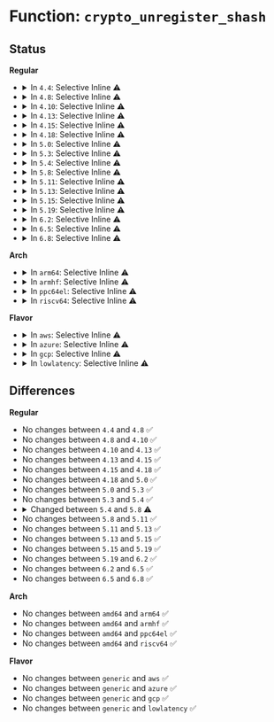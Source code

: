 # Function: <code>crypto_unregister_shash</code>

## Status
<b>Regular</b>
<ul>
<li>
<details>
<summary>In <code>4.4</code>: Selective Inline ⚠️</summary>

```c
int crypto_unregister_shash(struct shash_alg *alg);
```

**Collision:** Unique Global

**Inline:** Selective

**Transformation:** False

**Instances:**

```
In crypto/shash.c (ffffffff813a3de0)
Location: crypto/shash.c:624
Inline: True
Inline callers:
  - crypto/shash.c:crypto_register_shashes
  - crypto/shash.c:crypto_unregister_shashes
Direct callers:
  - arch/x86/crypto/crc32c-intel_glue.c:crc32c_intel_mod_fini
  - crypto/crypto_null.c:crypto_null_mod_fini
  - crypto/md5.c:md5_mod_fini
  - crypto/sha1_generic.c:sha1_generic_mod_fini
  - crypto/crc32c_generic.c:crc32c_mod_fini
  - crypto/crct10dif_generic.c:crct10dif_mod_fini
  - drivers/staging/skein/skein_generic.c:skein_generic_fini
  - drivers/staging/skein/skein_generic.c:skein_generic_fini
  - drivers/staging/skein/skein_generic.c:skein_generic_fini
  - drivers/staging/skein/skein_generic.c:skein_generic_init
  - drivers/staging/skein/skein_generic.c:skein_generic_init
```
**Symbols:**

```
ffffffff813a3de0-ffffffff813a3df4: crypto_unregister_shash (STB_GLOBAL)
```
</details>
</li>
<li>
<details>
<summary>In <code>4.8</code>: Selective Inline ⚠️</summary>

```c
int crypto_unregister_shash(struct shash_alg *alg);
```

**Collision:** Unique Global

**Inline:** Selective

**Transformation:** False

**Instances:**

```
In crypto/shash.c (ffffffff813dfd6f)
Location: crypto/shash.c:477
Inline: True
Inline callers:
  - crypto/shash.c:crypto_unregister_shashes
  - crypto/shash.c:crypto_register_shashes
Direct callers:
  - arch/x86/crypto/crc32c-intel_glue.c:crc32c_intel_mod_fini
  - crypto/crypto_null.c:crypto_null_mod_fini
  - crypto/md5.c:md5_mod_fini
  - crypto/sha1_generic.c:sha1_generic_mod_fini
  - crypto/crc32c_generic.c:crc32c_mod_fini
  - crypto/crct10dif_generic.c:crct10dif_mod_fini
  - drivers/staging/skein/skein_generic.c:skein_generic_fini
  - drivers/staging/skein/skein_generic.c:skein_generic_fini
  - drivers/staging/skein/skein_generic.c:skein_generic_fini
  - drivers/staging/skein/skein_generic.c:skein_generic_init
  - drivers/staging/skein/skein_generic.c:skein_generic_init
```
**Symbols:**

```
ffffffff813dfca0-ffffffff813dfcb4: crypto_unregister_shash (STB_GLOBAL)
```
</details>
</li>
<li>
<details>
<summary>In <code>4.10</code>: Selective Inline ⚠️</summary>

```c
int crypto_unregister_shash(struct shash_alg *alg);
```

**Collision:** Unique Global

**Inline:** Selective

**Transformation:** False

**Instances:**

```
In crypto/shash.c (ffffffff813f82ff)
Location: crypto/shash.c:477
Inline: True
Inline callers:
  - crypto/shash.c:crypto_unregister_shashes
  - crypto/shash.c:crypto_register_shashes
Direct callers:
  - arch/x86/crypto/crc32c-intel_glue.c:crc32c_intel_mod_fini
  - crypto/crypto_null.c:crypto_null_mod_fini
  - crypto/md5.c:md5_mod_fini
  - crypto/sha1_generic.c:sha1_generic_mod_fini
  - crypto/crc32c_generic.c:crc32c_mod_fini
  - crypto/crct10dif_generic.c:crct10dif_mod_fini
  - drivers/staging/skein/skein_generic.c:skein_generic_fini
  - drivers/staging/skein/skein_generic.c:skein_generic_fini
  - drivers/staging/skein/skein_generic.c:skein_generic_fini
  - drivers/staging/skein/skein_generic.c:skein_generic_init
  - drivers/staging/skein/skein_generic.c:skein_generic_init
```
**Symbols:**

```
ffffffff813f8230-ffffffff813f8244: crypto_unregister_shash (STB_GLOBAL)
```
</details>
</li>
<li>
<details>
<summary>In <code>4.13</code>: Selective Inline ⚠️</summary>

```c
int crypto_unregister_shash(struct shash_alg *alg);
```

**Collision:** Unique Global

**Inline:** Selective

**Transformation:** False

**Instances:**

```
In crypto/shash.c (ffffffff8140481b)
Location: crypto/shash.c:478
Inline: True
Inline callers:
  - crypto/shash.c:crypto_unregister_shashes
  - crypto/shash.c:crypto_register_shashes
Direct callers:
  - arch/x86/crypto/crc32c-intel_glue.c:crc32c_intel_mod_fini
  - crypto/crypto_null.c:crypto_null_mod_fini
  - crypto/md5.c:md5_mod_fini
  - crypto/sha1_generic.c:sha1_generic_mod_fini
  - crypto/crc32c_generic.c:crc32c_mod_fini
  - crypto/crct10dif_generic.c:crct10dif_mod_fini
  - drivers/staging/skein/skein_generic.c:skein_generic_fini
  - drivers/staging/skein/skein_generic.c:skein_generic_fini
  - drivers/staging/skein/skein_generic.c:skein_generic_fini
  - drivers/staging/skein/skein_generic.c:skein_generic_init
  - drivers/staging/skein/skein_generic.c:skein_generic_init
```
**Symbols:**

```
ffffffff814046f0-ffffffff81404704: crypto_unregister_shash (STB_GLOBAL)
```
</details>
</li>
<li>
<details>
<summary>In <code>4.15</code>: Selective Inline ⚠️</summary>

```c
int crypto_unregister_shash(struct shash_alg *alg);
```

**Collision:** Unique Global

**Inline:** Selective

**Transformation:** False

**Instances:**

```
In crypto/shash.c (ffffffff8142d11b)
Location: crypto/shash.c:498
Inline: True
Inline callers:
  - crypto/shash.c:crypto_unregister_shashes
  - crypto/shash.c:crypto_register_shashes
Direct callers:
  - arch/x86/crypto/crc32c-intel_glue.c:crc32c_intel_mod_fini
  - crypto/crypto_null.c:crypto_null_mod_fini
  - crypto/md5.c:md5_mod_fini
  - crypto/sha1_generic.c:sha1_generic_mod_fini
  - crypto/crc32c_generic.c:crc32c_mod_fini
  - crypto/crct10dif_generic.c:crct10dif_mod_fini
  - crypto/ghash-generic.c:ghash_mod_exit
  - drivers/staging/skein/skein_generic.c:skein_generic_fini
  - drivers/staging/skein/skein_generic.c:skein_generic_fini
  - drivers/staging/skein/skein_generic.c:skein_generic_fini
  - drivers/staging/skein/skein_generic.c:skein_generic_init
  - drivers/staging/skein/skein_generic.c:skein_generic_init
```
**Symbols:**

```
ffffffff8142cff0-ffffffff8142d004: crypto_unregister_shash (STB_GLOBAL)
```
</details>
</li>
<li>
<details>
<summary>In <code>4.18</code>: Selective Inline ⚠️</summary>

```c
int crypto_unregister_shash(struct shash_alg *alg);
```

**Collision:** Unique Global

**Inline:** Selective

**Transformation:** False

**Instances:**

```
In crypto/shash.c (ffffffff8145fd8b)
Location: crypto/shash.c:498
Inline: True
Inline callers:
  - crypto/shash.c:crypto_unregister_shashes
  - crypto/shash.c:crypto_register_shashes
Direct callers:
  - arch/x86/crypto/crc32c-intel_glue.c:crc32c_intel_mod_fini
  - crypto/crypto_null.c:crypto_null_mod_fini
  - crypto/md5.c:md5_mod_fini
  - crypto/sha1_generic.c:sha1_generic_mod_fini
  - crypto/crc32c_generic.c:crc32c_mod_fini
  - crypto/crct10dif_generic.c:crct10dif_mod_fini
  - crypto/ghash-generic.c:ghash_mod_exit
  - drivers/staging/skein/skein_generic.c:skein_generic_fini
  - drivers/staging/skein/skein_generic.c:skein_generic_fini
  - drivers/staging/skein/skein_generic.c:skein_generic_fini
  - drivers/staging/skein/skein_generic.c:skein_generic_init
  - drivers/staging/skein/skein_generic.c:skein_generic_init
```
**Symbols:**

```
ffffffff8145fc60-ffffffff8145fc74: crypto_unregister_shash (STB_GLOBAL)
```
</details>
</li>
<li>
<details>
<summary>In <code>5.0</code>: Selective Inline ⚠️</summary>

```c
int crypto_unregister_shash(struct shash_alg *alg);
```

**Collision:** Unique Global

**Inline:** Selective

**Transformation:** False

**Instances:**

```
In crypto/shash.c (ffffffff8147d7eb)
Location: crypto/shash.c:507
Inline: True
Inline callers:
  - crypto/shash.c:crypto_unregister_shashes
  - crypto/shash.c:crypto_register_shashes
Direct callers:
  - arch/x86/crypto/crc32c-intel_glue.c:crc32c_intel_mod_fini
  - crypto/crypto_null.c:crypto_null_mod_fini
  - crypto/md5.c:md5_mod_fini
  - crypto/sha1_generic.c:sha1_generic_mod_fini
  - crypto/crc32c_generic.c:crc32c_mod_fini
  - crypto/crct10dif_generic.c:crct10dif_mod_fini
  - crypto/ghash-generic.c:ghash_mod_exit
```
**Symbols:**

```
ffffffff8147d6c0-ffffffff8147d6d4: crypto_unregister_shash (STB_GLOBAL)
```
</details>
</li>
<li>
<details>
<summary>In <code>5.3</code>: Selective Inline ⚠️</summary>

```c
int crypto_unregister_shash(struct shash_alg *alg);
```

**Collision:** Unique Global

**Inline:** Selective

**Transformation:** False

**Instances:**

```
In crypto/shash.c (ffffffff814abad2)
Location: crypto/shash.c:498
Inline: True
Inline callers:
  - crypto/shash.c:crypto_unregister_shashes
  - crypto/shash.c:crypto_register_shashes
Direct callers:
  - arch/x86/crypto/crc32c-intel_glue.c:crc32c_intel_mod_fini
  - crypto/crypto_null.c:crypto_null_mod_fini
  - crypto/crypto_null.c:crypto_null_mod_init
  - crypto/md5.c:md5_mod_fini
  - crypto/sha1_generic.c:sha1_generic_mod_fini
  - crypto/crc32c_generic.c:crc32c_mod_fini
  - crypto/crct10dif_generic.c:crct10dif_mod_fini
  - crypto/ghash-generic.c:ghash_mod_exit
```
**Symbols:**

```
ffffffff814ab9c0-ffffffff814ab9d4: crypto_unregister_shash (STB_GLOBAL)
```
</details>
</li>
<li>
<details>
<summary>In <code>5.4</code>: Selective Inline ⚠️</summary>

```c
int crypto_unregister_shash(struct shash_alg *alg);
```

**Collision:** Unique Global

**Inline:** Selective

**Transformation:** False

**Instances:**

```
In crypto/shash.c (ffffffff814c67b2)
Location: crypto/shash.c:498
Inline: True
Inline callers:
  - crypto/shash.c:crypto_unregister_shashes
  - crypto/shash.c:crypto_register_shashes
Direct callers:
  - arch/x86/crypto/crc32c-intel_glue.c:crc32c_intel_mod_fini
  - crypto/crypto_null.c:crypto_null_mod_fini
  - crypto/crypto_null.c:crypto_null_mod_init
  - crypto/md5.c:md5_mod_fini
  - crypto/sha1_generic.c:sha1_generic_mod_fini
  - crypto/crc32c_generic.c:crc32c_mod_fini
  - crypto/crct10dif_generic.c:crct10dif_mod_fini
  - crypto/ghash-generic.c:ghash_mod_exit
```
**Symbols:**

```
ffffffff814c66a0-ffffffff814c66b4: crypto_unregister_shash (STB_GLOBAL)
```
</details>
</li>
<li>
<details>
<summary>In <code>5.8</code>: Selective Inline ⚠️</summary>

```c
void crypto_unregister_shash(struct shash_alg *alg);
```

**Collision:** Unique Global

**Inline:** Selective

**Transformation:** False

**Instances:**

```
In crypto/shash.c (ffffffff81525472)
Location: crypto/shash.c:556
Inline: True
Inline callers:
  - crypto/shash.c:crypto_unregister_shashes
  - crypto/shash.c:crypto_register_shashes
Direct callers:
  - arch/x86/crypto/crc32c-intel_glue.c:crc32c_intel_mod_fini
  - crypto/crypto_null.c:crypto_null_mod_fini
  - crypto/crypto_null.c:crypto_null_mod_init
  - crypto/md5.c:md5_mod_fini
  - crypto/sha1_generic.c:sha1_generic_mod_fini
  - crypto/crc32c_generic.c:crc32c_mod_fini
  - crypto/crct10dif_generic.c:crct10dif_mod_fini
  - crypto/ghash-generic.c:ghash_mod_exit
```
**Symbols:**

```
ffffffff81525430-ffffffff81525444: crypto_unregister_shash (STB_GLOBAL)
```
</details>
</li>
<li>
<details>
<summary>In <code>5.11</code>: Selective Inline ⚠️</summary>

```c
void crypto_unregister_shash(struct shash_alg *alg);
```

**Collision:** Unique Global

**Inline:** Selective

**Transformation:** False

**Instances:**

```
In crypto/shash.c (ffffffff815423a2)
Location: crypto/shash.c:556
Inline: True
Inline callers:
  - crypto/shash.c:crypto_unregister_shashes
  - crypto/shash.c:crypto_register_shashes
Direct callers:
  - arch/x86/crypto/crc32c-intel_glue.c:crc32c_intel_mod_fini
  - crypto/crypto_null.c:crypto_null_mod_fini
  - crypto/crypto_null.c:crypto_null_mod_init
  - crypto/md5.c:md5_mod_fini
  - crypto/sha1_generic.c:sha1_generic_mod_fini
  - crypto/crc32c_generic.c:crc32c_mod_fini
  - crypto/crct10dif_generic.c:crct10dif_mod_fini
  - crypto/ghash-generic.c:ghash_mod_exit
```
**Symbols:**

```
ffffffff81542360-ffffffff81542374: crypto_unregister_shash (STB_GLOBAL)
```
</details>
</li>
<li>
<details>
<summary>In <code>5.13</code>: Selective Inline ⚠️</summary>

```c
void crypto_unregister_shash(struct shash_alg *alg);
```

**Collision:** Unique Global

**Inline:** Selective

**Transformation:** False

**Instances:**

```
In crypto/shash.c (ffffffff8154aa42)
Location: crypto/shash.c:568
Inline: True
Inline callers:
  - crypto/shash.c:crypto_unregister_shashes
  - crypto/shash.c:crypto_register_shashes
Direct callers:
  - arch/x86/crypto/crc32c-intel_glue.c:crc32c_intel_mod_fini
  - crypto/crypto_null.c:crypto_null_mod_fini
  - crypto/crypto_null.c:crypto_null_mod_init
  - crypto/md5.c:md5_mod_fini
  - crypto/sha1_generic.c:sha1_generic_mod_fini
  - crypto/crc32c_generic.c:crc32c_mod_fini
  - crypto/crct10dif_generic.c:crct10dif_mod_fini
  - crypto/ghash-generic.c:ghash_mod_exit
```
**Symbols:**

```
ffffffff8154aa00-ffffffff8154aa14: crypto_unregister_shash (STB_GLOBAL)
```
</details>
</li>
<li>
<details>
<summary>In <code>5.15</code>: Selective Inline ⚠️</summary>

```c
void crypto_unregister_shash(struct shash_alg *alg);
```

**Collision:** Unique Global

**Inline:** Selective

**Transformation:** False

**Instances:**

```
In crypto/shash.c (ffffffff815ab222)
Location: crypto/shash.c:568
Inline: True
Inline callers:
  - crypto/shash.c:crypto_unregister_shashes
  - crypto/shash.c:crypto_register_shashes
Direct callers:
  - arch/x86/crypto/crc32c-intel_glue.c:crc32c_intel_mod_fini
  - crypto/crypto_null.c:crypto_null_mod_fini
  - crypto/crypto_null.c:crypto_null_mod_init
  - crypto/md5.c:md5_mod_fini
  - crypto/sha1_generic.c:sha1_generic_mod_fini
  - crypto/crc32c_generic.c:crc32c_mod_fini
  - crypto/crct10dif_generic.c:crct10dif_mod_fini
  - crypto/ghash-generic.c:ghash_mod_exit
```
**Symbols:**

```
ffffffff815ab1e0-ffffffff815ab1f4: crypto_unregister_shash (STB_GLOBAL)
```
</details>
</li>
<li>
<details>
<summary>In <code>5.19</code>: Selective Inline ⚠️</summary>

```c
void crypto_unregister_shash(struct shash_alg *alg);
```

**Collision:** Unique Global

**Inline:** Selective

**Transformation:** False

**Instances:**

```
In crypto/shash.c (ffffffff81652992)
Location: crypto/shash.c:568
Inline: True
Inline callers:
  - crypto/shash.c:crypto_unregister_shashes
  - crypto/shash.c:crypto_register_shashes
Direct callers:
  - arch/x86/crypto/crc32c-intel_glue.c:crc32c_intel_mod_fini
  - crypto/crypto_null.c:crypto_null_mod_fini
  - crypto/crypto_null.c:crypto_null_mod_init
  - crypto/md5.c:md5_mod_fini
  - crypto/sha1_generic.c:sha1_generic_mod_fini
  - crypto/crc32c_generic.c:crc32c_mod_fini
  - crypto/crct10dif_generic.c:crct10dif_mod_fini
  - crypto/crc64_rocksoft_generic.c:crc64_rocksoft_exit
  - crypto/ghash-generic.c:ghash_mod_exit
```
**Symbols:**

```
ffffffff81652950-ffffffff8165296a: crypto_unregister_shash (STB_GLOBAL)
```
</details>
</li>
<li>
<details>
<summary>In <code>6.2</code>: Selective Inline ⚠️</summary>

```c
void crypto_unregister_shash(struct shash_alg *alg);
```

**Collision:** Unique Global

**Inline:** Selective

**Transformation:** False

**Instances:**

```
In crypto/shash.c (ffffffff8170c172)
Location: crypto/shash.c:567
Inline: True
Inline callers:
  - crypto/shash.c:crypto_unregister_shashes
  - crypto/shash.c:crypto_register_shashes
Direct callers:
  - arch/x86/crypto/crc32c-intel_glue.c:crc32c_intel_mod_fini
  - crypto/crypto_null.c:crypto_null_mod_fini
  - crypto/crypto_null.c:crypto_null_mod_init
  - crypto/md5.c:md5_mod_fini
  - crypto/sha1_generic.c:sha1_generic_mod_fini
  - crypto/crc32c_generic.c:crc32c_mod_fini
  - crypto/crct10dif_generic.c:crct10dif_mod_fini
  - crypto/crc64_rocksoft_generic.c:crc64_rocksoft_exit
  - crypto/ghash-generic.c:ghash_mod_exit
```
**Symbols:**

```
ffffffff8170c120-ffffffff8170c13a: crypto_unregister_shash (STB_GLOBAL)
```
</details>
</li>
<li>
<details>
<summary>In <code>6.5</code>: Selective Inline ⚠️</summary>

```c
void crypto_unregister_shash(struct shash_alg *alg);
```

**Collision:** Unique Global

**Inline:** Selective

**Transformation:** False

**Instances:**

```
In crypto/shash.c (ffffffff81745b41)
Location: crypto/shash.c:686
Inline: True
Inline callers:
  - crypto/shash.c:crypto_unregister_shashes
  - crypto/shash.c:crypto_register_shashes
Direct callers:
  - arch/x86/crypto/crc32c-intel_glue.c:crc32c_intel_mod_fini
  - crypto/crypto_null.c:crypto_null_mod_fini
  - crypto/crypto_null.c:crypto_null_mod_init
  - crypto/md5.c:md5_mod_fini
  - crypto/sha1_generic.c:sha1_generic_mod_fini
  - crypto/crc32c_generic.c:crc32c_mod_fini
  - crypto/crct10dif_generic.c:crct10dif_mod_fini
  - crypto/crc64_rocksoft_generic.c:crc64_rocksoft_exit
  - crypto/ghash-generic.c:ghash_mod_exit
```
**Symbols:**

```
ffffffff81745ae0-ffffffff81745afa: crypto_unregister_shash (STB_GLOBAL)
```
</details>
</li>
<li>
<details>
<summary>In <code>6.8</code>: Selective Inline ⚠️</summary>

```c
void crypto_unregister_shash(struct shash_alg *alg);
```

**Collision:** Unique Global

**Inline:** Selective

**Transformation:** False

**Instances:**

```
In crypto/shash.c (ffffffff817884b1)
Location: crypto/shash.c:425
Inline: True
Inline callers:
  - crypto/shash.c:crypto_unregister_shashes
  - crypto/shash.c:crypto_register_shashes
Direct callers:
  - arch/x86/crypto/crc32c-intel_glue.c:crc32c_intel_mod_fini
  - crypto/crypto_null.c:crypto_null_mod_fini
  - crypto/crypto_null.c:crypto_null_mod_init
  - crypto/md5.c:md5_mod_fini
  - crypto/sha1_generic.c:sha1_generic_mod_fini
  - crypto/crc32c_generic.c:crc32c_mod_fini
  - crypto/crct10dif_generic.c:crct10dif_mod_fini
  - crypto/crc64_rocksoft_generic.c:crc64_rocksoft_exit
  - crypto/ghash-generic.c:ghash_mod_exit
```
**Symbols:**

```
ffffffff81788450-ffffffff8178846a: crypto_unregister_shash (STB_GLOBAL)
```
</details>
</li>
</ul>
<b>Arch</b>
<ul>
<li>
<details>
<summary>In <code>arm64</code>: Selective Inline ⚠️</summary>

```c
int crypto_unregister_shash(struct shash_alg *alg);
```

**Collision:** Unique Global

**Inline:** Selective

**Transformation:** False

**Instances:**

```
In crypto/shash.c (ffff8000105c1b38)
Location: crypto/shash.c:498
Inline: True
Inline callers:
  - crypto/shash.c:crypto_unregister_shashes
  - crypto/shash.c:crypto_register_shashes
Direct callers:
  - crypto/crypto_null.c:crypto_null_mod_fini
  - crypto/crypto_null.c:crypto_null_mod_init
  - crypto/md5.c:md5_mod_fini
  - crypto/sha1_generic.c:sha1_generic_mod_fini
  - crypto/crc32c_generic.c:crc32c_mod_fini
  - crypto/crct10dif_generic.c:crct10dif_mod_fini
  - crypto/ghash-generic.c:ghash_mod_exit
```
**Symbols:**

```
ffff8000105c1a00-ffff8000105c1a2c: crypto_unregister_shash (STB_GLOBAL)
```
</details>
</li>
<li>
<details>
<summary>In <code>armhf</code>: Selective Inline ⚠️</summary>

```c
int crypto_unregister_shash(struct shash_alg *alg);
```

**Collision:** Unique Global

**Inline:** Selective

**Transformation:** False

**Instances:**

```
In crypto/shash.c (c076f178)
Location: crypto/shash.c:498
Inline: True
Inline callers:
  - crypto/shash.c:crypto_unregister_shashes
  - crypto/shash.c:crypto_register_shashes
Direct callers:
  - crypto/crypto_null.c:crypto_null_mod_fini
  - crypto/crypto_null.c:crypto_null_mod_init
  - crypto/md5.c:md5_mod_fini
  - crypto/sha1_generic.c:sha1_generic_mod_fini
  - crypto/crc32c_generic.c:crc32c_mod_fini
  - crypto/crct10dif_generic.c:crct10dif_mod_fini
  - crypto/ghash-generic.c:ghash_mod_exit
```
**Symbols:**

```
c076f094-c076f0b4: crypto_unregister_shash (STB_GLOBAL)
```
</details>
</li>
<li>
<details>
<summary>In <code>ppc64el</code>: Selective Inline ⚠️</summary>

```c
int crypto_unregister_shash(struct shash_alg *alg);
```

**Collision:** Unique Global

**Inline:** Selective

**Transformation:** False

**Instances:**

```
In crypto/shash.c (c00000000074a090)
Location: crypto/shash.c:498
Inline: True
Inline callers:
  - crypto/shash.c:crypto_unregister_shashes
  - crypto/shash.c:crypto_register_shashes
Direct callers:
  - crypto/crypto_null.c:crypto_null_mod_fini
  - crypto/crypto_null.c:crypto_null_mod_init
  - crypto/md5.c:md5_mod_fini
  - crypto/sha1_generic.c:sha1_generic_mod_fini
  - crypto/crc32c_generic.c:crc32c_mod_fini
  - crypto/crct10dif_generic.c:crct10dif_mod_fini
  - crypto/ghash-generic.c:ghash_mod_exit
```
**Symbols:**

```
c000000000749ee0-c000000000749f18: crypto_unregister_shash (STB_GLOBAL)
```
</details>
</li>
<li>
<details>
<summary>In <code>riscv64</code>: Selective Inline ⚠️</summary>

```c
int crypto_unregister_shash(struct shash_alg *alg);
```

**Collision:** Unique Global

**Inline:** Selective

**Transformation:** False

**Instances:**

```
In crypto/shash.c (ffffffe000406708)
Location: crypto/shash.c:498
Inline: True
Inline callers:
  - crypto/shash.c:crypto_unregister_shashes
  - crypto/shash.c:crypto_register_shashes
Direct callers:
  - crypto/crypto_null.c:crypto_null_mod_fini
  - crypto/crypto_null.c:crypto_null_mod_init
  - crypto/md5.c:md5_mod_fini
  - crypto/sha1_generic.c:sha1_generic_mod_fini
  - crypto/crc32c_generic.c:crc32c_mod_fini
  - crypto/crct10dif_generic.c:crct10dif_mod_fini
  - crypto/ghash-generic.c:ghash_mod_exit
```
**Symbols:**

```
ffffffe00040661a-ffffffe000406646: crypto_unregister_shash (STB_GLOBAL)
```
</details>
</li>
</ul>
<b>Flavor</b>
<ul>
<li>
<details>
<summary>In <code>aws</code>: Selective Inline ⚠️</summary>

```c
int crypto_unregister_shash(struct shash_alg *alg);
```

**Collision:** Unique Global

**Inline:** Selective

**Transformation:** False

**Instances:**

```
In crypto/shash.c (ffffffff814bed92)
Location: crypto/shash.c:498
Inline: True
Inline callers:
  - crypto/shash.c:crypto_unregister_shashes
  - crypto/shash.c:crypto_register_shashes
Direct callers:
  - arch/x86/crypto/crc32c-intel_glue.c:crc32c_intel_mod_fini
  - crypto/crypto_null.c:crypto_null_mod_fini
  - crypto/crypto_null.c:crypto_null_mod_init
  - crypto/md5.c:md5_mod_fini
  - crypto/sha1_generic.c:sha1_generic_mod_fini
  - crypto/crc32c_generic.c:crc32c_mod_fini
  - crypto/crct10dif_generic.c:crct10dif_mod_fini
  - crypto/ghash-generic.c:ghash_mod_exit
```
**Symbols:**

```
ffffffff814bec80-ffffffff814bec94: crypto_unregister_shash (STB_GLOBAL)
```
</details>
</li>
<li>
<details>
<summary>In <code>azure</code>: Selective Inline ⚠️</summary>

```c
int crypto_unregister_shash(struct shash_alg *alg);
```

**Collision:** Unique Global

**Inline:** Selective

**Transformation:** False

**Instances:**

```
In crypto/shash.c (ffffffff814af7b2)
Location: crypto/shash.c:498
Inline: True
Inline callers:
  - crypto/shash.c:crypto_unregister_shashes
  - crypto/shash.c:crypto_register_shashes
Direct callers:
  - arch/x86/crypto/crc32c-intel_glue.c:crc32c_intel_mod_fini
  - crypto/crypto_null.c:crypto_null_mod_fini
  - crypto/crypto_null.c:crypto_null_mod_init
  - crypto/md5.c:md5_mod_fini
  - crypto/sha1_generic.c:sha1_generic_mod_fini
  - crypto/crc32c_generic.c:crc32c_mod_fini
  - crypto/crct10dif_generic.c:crct10dif_mod_fini
  - crypto/ghash-generic.c:ghash_mod_exit
```
**Symbols:**

```
ffffffff814af6a0-ffffffff814af6b4: crypto_unregister_shash (STB_GLOBAL)
```
</details>
</li>
<li>
<details>
<summary>In <code>gcp</code>: Selective Inline ⚠️</summary>

```c
int crypto_unregister_shash(struct shash_alg *alg);
```

**Collision:** Unique Global

**Inline:** Selective

**Transformation:** False

**Instances:**

```
In crypto/shash.c (ffffffff814bae22)
Location: crypto/shash.c:498
Inline: True
Inline callers:
  - crypto/shash.c:crypto_unregister_shashes
  - crypto/shash.c:crypto_register_shashes
Direct callers:
  - arch/x86/crypto/crc32c-intel_glue.c:crc32c_intel_mod_fini
  - crypto/crypto_null.c:crypto_null_mod_fini
  - crypto/crypto_null.c:crypto_null_mod_init
  - crypto/md5.c:md5_mod_fini
  - crypto/sha1_generic.c:sha1_generic_mod_fini
  - crypto/crc32c_generic.c:crc32c_mod_fini
  - crypto/crct10dif_generic.c:crct10dif_mod_fini
  - crypto/ghash-generic.c:ghash_mod_exit
```
**Symbols:**

```
ffffffff814bad10-ffffffff814bad24: crypto_unregister_shash (STB_GLOBAL)
```
</details>
</li>
<li>
<details>
<summary>In <code>lowlatency</code>: Selective Inline ⚠️</summary>

```c
int crypto_unregister_shash(struct shash_alg *alg);
```

**Collision:** Unique Global

**Inline:** Selective

**Transformation:** False

**Instances:**

```
In crypto/shash.c (ffffffff814d38d2)
Location: crypto/shash.c:498
Inline: True
Inline callers:
  - crypto/shash.c:crypto_unregister_shashes
  - crypto/shash.c:crypto_register_shashes
Direct callers:
  - arch/x86/crypto/crc32c-intel_glue.c:crc32c_intel_mod_fini
  - crypto/crypto_null.c:crypto_null_mod_fini
  - crypto/crypto_null.c:crypto_null_mod_init
  - crypto/md5.c:md5_mod_fini
  - crypto/sha1_generic.c:sha1_generic_mod_fini
  - crypto/crc32c_generic.c:crc32c_mod_fini
  - crypto/crct10dif_generic.c:crct10dif_mod_fini
  - crypto/ghash-generic.c:ghash_mod_exit
```
**Symbols:**

```
ffffffff814d37c0-ffffffff814d37d4: crypto_unregister_shash (STB_GLOBAL)
```
</details>
</li>
</ul>

## Differences
<b>Regular</b>
<ul>
<li>
No changes between <code>4.4</code> and <code>4.8</code> ✅
</li>
<li>
No changes between <code>4.8</code> and <code>4.10</code> ✅
</li>
<li>
No changes between <code>4.10</code> and <code>4.13</code> ✅
</li>
<li>
No changes between <code>4.13</code> and <code>4.15</code> ✅
</li>
<li>
No changes between <code>4.15</code> and <code>4.18</code> ✅
</li>
<li>
No changes between <code>4.18</code> and <code>5.0</code> ✅
</li>
<li>
No changes between <code>5.0</code> and <code>5.3</code> ✅
</li>
<li>
No changes between <code>5.3</code> and <code>5.4</code> ✅
</li>
<li>
<details>
<summary>Changed between <code>5.4</code> and <code>5.8</code> ⚠️</summary>
<ul>
<li>
<b>Return type changed. </b>
<code>int</code> ➡️ <code>void</code>
</li>
</ul>
</details>
</li>
<li>
No changes between <code>5.8</code> and <code>5.11</code> ✅
</li>
<li>
No changes between <code>5.11</code> and <code>5.13</code> ✅
</li>
<li>
No changes between <code>5.13</code> and <code>5.15</code> ✅
</li>
<li>
No changes between <code>5.15</code> and <code>5.19</code> ✅
</li>
<li>
No changes between <code>5.19</code> and <code>6.2</code> ✅
</li>
<li>
No changes between <code>6.2</code> and <code>6.5</code> ✅
</li>
<li>
No changes between <code>6.5</code> and <code>6.8</code> ✅
</li>
</ul>
<b>Arch</b>
<ul>
<li>
No changes between <code>amd64</code> and <code>arm64</code> ✅
</li>
<li>
No changes between <code>amd64</code> and <code>armhf</code> ✅
</li>
<li>
No changes between <code>amd64</code> and <code>ppc64el</code> ✅
</li>
<li>
No changes between <code>amd64</code> and <code>riscv64</code> ✅
</li>
</ul>
<b>Flavor</b>
<ul>
<li>
No changes between <code>generic</code> and <code>aws</code> ✅
</li>
<li>
No changes between <code>generic</code> and <code>azure</code> ✅
</li>
<li>
No changes between <code>generic</code> and <code>gcp</code> ✅
</li>
<li>
No changes between <code>generic</code> and <code>lowlatency</code> ✅
</li>
</ul>
